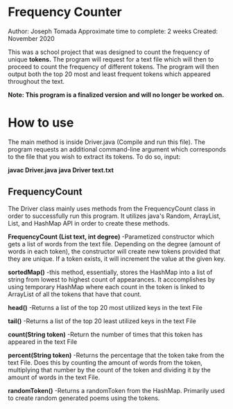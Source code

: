 # Frequency Counter

Author: Joseph Tomada
Approximate time to complete: 2 weeks
Created: November 2020

This was a school project that was designed to count the frequency of unique **tokens.** The program will request for a text file which will then to proceed to count the frequency of different tokens. The program will then output both the top 20 most and least frequent tokens which appeared throughout the text. 

**Note: This program is a finalized version and will no longer be worked on.**

# How to use

The main method is inside Driver.java (Compile and run this file). The program requests an additional command-line argument which corresponds to the file that you wish to extract its tokens. To do so, input:

**javac Driver.java**
**java Driver text.txt**

## FrequencyCount
The Driver class mainly uses methods from the FrequencyCount class in order to successfully run this program. It utilizes java's Random, ArrayList, List, and HashMap API in order to create these methods.

**FrequencyCount (List<String> text, int degree)**
        -Parametized constructor which gets a list of words from the text file. Depending on the 
        degree (amount of words in each token), the constructor will create new tokens provided 
        that they are unique. If a token exists, it will increment the value at the given key.

**sortedMap()**
	-this method, essentially, stores the HashMap into a list of string from lowest to highest count of appearances. It acccomplishes by using temporary HashMap where each count in the token is linked to ArrayList of all the tokens that have that count.

**head()**
	-Returns a list of the top 20 most utilized keys in the text File

**tail()**
	-Returns a list of the top 20 least utilized keys in the text File

**count(String token)**
	-Return the number of times that this token has appeared in the text File

**percent(String token)**
	-Returns the percentage that the token take from the text File. Does this by counting the amount of words from the token, multiplying that number by the count of the token and dividing it by the amount of words in the text File.

**randomToken()**
	-Returns a randomToken from the HashMap. Primarily used to create random generated poems using the tokens.
